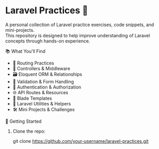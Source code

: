 # Laravel Practices 🧪

A personal collection of Laravel practice exercises, code snippets, and mini-projects.  
This repository is designed to help improve understanding of Laravel concepts through hands-on experience.



 📚 What You'll Find

- 🔁 Routing Practices
- 🧩 Controllers & Middleware
- 🗃️ Eloquent ORM & Relationships
- 🧪 Validation & Form Handling
- 🔐 Authentication & Authorization
- 🌐 API Routes & Resources
- 🎨 Blade Templates
- 🧰 Laravel Utilities & Helpers
- 🛠️ Mini Projects & Challenges



 🚀 Getting Started

1. Clone the repo:
   
   git clone https://github.com/your-username/laravel-practices.git
